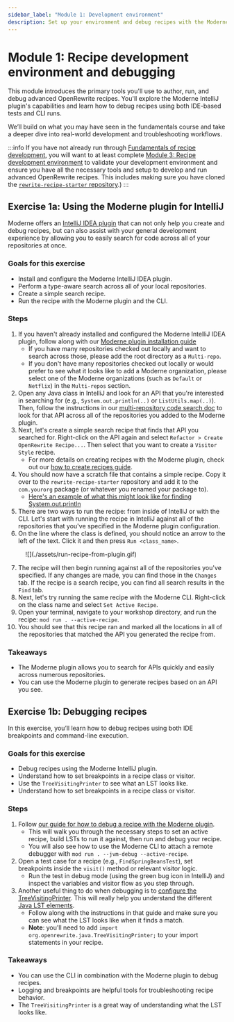```yaml
---
sidebar_label: "Module 1: Development environment"
description: Set up your environment and debug recipes with the Moderne plugin and CLI.
---
```


# Module 1: Recipe development environment and debugging

This module introduces the primary tools you'll use to author, run, and debug advanced OpenRewrite recipes. You'll explore the Moderne IntelliJ plugin's capabilities and learn how to debug recipes using both IDE-based tests and CLI runs.

We’ll build on what you may have seen in the fundamentals course and take a deeper dive into real-world development and troubleshooting workflows.

:::info
If you have not already run through [Fundamentals of recipe development](../fundamentals/workshop-overview), you will want to at least complete [Module 3: Recipe development environment](../fundamentals/module-3-recipe-development-environment) to validate your development environment and ensure you have all the necessary tools and setup to develop and run advanced OpenRewrite recipes. This includes making sure you have cloned the [`rewrite-recipe-starter` repository](https://github.com/moderneinc/rewrite-recipe-starter).)
:::

## Exercise 1a: Using the Moderne plugin for IntelliJ

Moderne offers an [IntelliJ IDEA plugin](https://plugins.jetbrains.com/plugin/17565-moderne) that can not only help you create and debug recipes, but can also assist with your general development experience by allowing you to easily search for code across all of your repositories at once.

### Goals for this exercise

* Install and configure the Moderne IntelliJ IDEA plugin.
* Perform a type-aware search across all of your local repositories.
* Create a simple search recipe.
* Run the recipe with the Moderne plugin and the CLI.

### Steps

1. If you haven't already installed and configured the Moderne IntelliJ IDEA plugin, follow along with our [Moderne plugin installation guide](../../user-documentation/moderne-ide-integration/how-to-guides/moderne-plugin-install.md)
   * If you have many repositories checked out locally and want to search across those, please add the root directory as a `Multi-repo`.
   * If you don't have many repositories checked out locally or would prefer to see what it looks like to add a Moderne organization, please select one of the Moderne organizations (such as `Default` or `Netflix`) in the `Multi-repos` section. 
2. Open any Java class in IntelliJ and look for an API that you're interested in searching for (e.g., `System.out.println(..)` or `ListUtils.map(..)`). Then, follow the instructions in our [multi-repository code search doc](../../user-documentation/moderne-ide-integration/how-to-guides/code-search.md) to look for that API across all of the repositories you added to the Moderne plugin.
3. Next, let's create a simple search recipe that finds that API you searched for. Right-click on the API again and select `Refactor > Create OpenRewrite Recipe...`. Then select that you want to create a `Visitor Style` recipe.
   * For more details on creating recipes with the Moderne plugin, check out our [how to create recipes guide](../../user-documentation/moderne-ide-integration/how-to-guides/creating-recipes.md).
4. You should now have a scratch file that contains a simple recipe. Copy it over to the `rewrite-recipe-starter` repository and add it to the `com.yourorg` package (or whatever you renamed your package to).
   * [Here's an example of what this might look like for finding System.out.println](https://gist.github.com/mike-solomon/3b49a5d19c8824776bcc4ee871b87cdd)
5. There are two ways to run the recipe: from inside of IntelliJ or with the CLI. Let's start with running the recipe in IntelliJ against all of the repositories that you've specified in the Moderne plugin configuration.
6. On the line where the class is defined, you should notice an arrow to the left of the text. Click it and then press `Run <class_name>`.

<figure>
  ![](./assets/run-recipe-from-plugin.gif)
  <figcaption></figcaption>
</figure>

7. The recipe will then begin running against all of the repositories you've specified. If any changes are made, you can find those in the `Changes` tab. If the recipe is a search recipe, you can find all search results in the `Find` tab.
8. Next, let's try running the same recipe with the Moderne CLI. Right-click on the class name and select `Set Active Recipe`.
9. Open your terminal, navigate to your workshop directory, and run the recipe: `mod run . --active-recipe`.
10. You should see that this recipe ran and marked all the locations in all of the repositories that matched the API you generated the recipe from.

### Takeaways

* The Moderne plugin allows you to search for APIs quickly and easily across numerous repositories.
* You can use the Moderne plugin to generate recipes based on an API you see.


## Exercise 1b: Debugging recipes

In this exercise, you’ll learn how to debug recipes using both IDE breakpoints and command-line execution.

### Goals for this exercise

* Debug recipes using the Moderne IntelliJ plugin.
* Understand how to set breakpoints in a recipe class or visitor.
* Use the `TreeVisitingPrinter` to see what an LST looks like.
* Understand how to set breakpoints in a recipe class or visitor.

### Steps

1. Follow [our guide for how to debug a recipe with the Moderne plugin](../../user-documentation/moderne-ide-integration/how-to-guides/debugging-recipes#step-4-debug-your-recipe).
   * This will walk you through the necessary steps to set an active recipe, build LSTs to run it against, then run and debug your recipe.
   * You will also see how to use the Moderne CLI to attach a remote debugger with `mod run . --jvm-debug --active-recipe`.
2. Open a test case for a recipe (e.g., `FindSpringBeansTest`), set breakpoints inside the `visit()` method or relevant visitor logic.
   * Run the test in debug mode (using the green bug icon in IntelliJ) and inspect the variables and visitor flow as you step through.
3. Another useful thing to do when debugging is to [configure the TreeVisitingPrinter](https://docs.openrewrite.org/concepts-and-explanations/tree-visiting-printer). This will really help you understand the different [Java LST elements](https://docs.openrewrite.org/concepts-and-explanations/lst-examples).
    * Follow along with the instructions in that guide and make sure you can see what the LST looks like when it finds a match.
    * **Note**: you'll need to add `import org.openrewrite.java.TreeVisitingPrinter;` to your import statements in your recipe.

### Takeaways

* You can use the CLI in combination with the Moderne plugin to debug recipes.
* Logging and breakpoints are helpful tools for troubleshooting recipe behavior.
* The `TreeVisitingPrinter` is a great way of understanding what the LST looks like.
